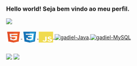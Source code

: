 ### Hello world! Seja bem vindo ao meu perfil.

<div>
  <a href="https://github.com/GadielVargas">
  <img height="150em" src="https://github-readme-stats.vercel.app/api/top-langs/?username=GadielVargas&layout=compact&langs_count=7&theme=dark"/>
</div>

<div style="display: inline_block"><br>
  <img align="center" alt="gadiel-HTML" height="30" width="40" src="https://raw.githubusercontent.com/devicons/devicon/master/icons/html5/html5-original.svg">
  <img align="center" alt="gadiel-CSS" height="30" width="40" src="https://raw.githubusercontent.com/devicons/devicon/master/icons/css3/css3-original.svg">
  <img align="center" alt="gadiel-Js" height="30" width="40" src="https://raw.githubusercontent.com/devicons/devicon/master/icons/javascript/javascript-plain.svg">
  <img align="center" alt="gadiel-Java" height="30" width="40" src="https://cdn.jsdelivr.net/gh/devicons/devicon/icons/java/java-original.svg">
  <img align="center" alt="gadiel-MySQL" height="40" width="50" src="https://cdn.jsdelivr.net/gh/devicons/devicon/icons/mysql/mysql-original-wordmark.svg">
  
##

<div>
  <a href="https://www.linkedin.com/in/gadiel-vargas-a831a922a/" target="_blank"><img src="https://img.shields.io/badge/-LinkedIn-%230077B5?style=for-the-badge&logo=linkedin&logoColor=white" target="_blank"></a>
<a href="https://instagram.com/gadielvargaz" target="_blank"><img src="https://img.shields.io/badge/-Instagram-%23E4405F?style=for-the-badge&logo=instagram&logoColor=white" target="_blank"></a>
  </div>
